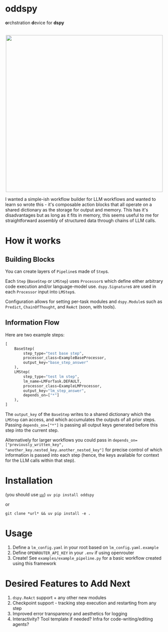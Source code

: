 # **oddspy**
**o**rchstration **d**evice for **dspy**
<br></br>
<p align="center"><img src="media/oddspy.jpeg" width="500"></p>

I wanted a simple-ish workflow builder for LLM workflows and wanted to learn so wrote this - it's composable action blocks that all operate on a shared dictionary as the storage for output and memory. This has it's disadvantages but as long as it fits in memory, this seems useful to me for straightforward assembly of structured data through chains of LLM calls.

# How it works

## Building Blocks

You can create layers of `Pipeline`s made of `Step`s.

Each `Step` (`BaseStep` or `LMStep`) uses `Processor`s which define either arbitrary code execution and/or language-model use. `dspy.Signature`s are used in each `Processor` input into `LMStep`s.

Configuration allows for setting per-task modules and `dspy.Module`s such as `Predict`, `ChainOfThought`, and `ReAct` (soon, with tools).

## Information Flow
Here are two example steps:

```python
[
    BaseStep(
        step_type="test base step",
        processor_class=ExampleBaseProcessor,
        output_key="base_step_answer"
    ),
    LMStep(
        step_type="test lm step",
        lm_name=LMForTask.DEFAULT,
        processor_class=ExampleLMProcessor,
        output_key="lm_step_answer",
        depends_on=["*"]
    ),   
]
```

The `output_key` of the `BaseStep` writes to a shared dictionary which the `LMStep` can access, and which accumulates the outputs of all prior steps. Passing `depends_on=["*"]` is passing all output keys generated before this step into the current step.

Alternatively for larger workflows you could pass in `depends_on=["previously_written_key", "another_key.nested_key.another_nested_key"]` for precise control of which information is passed into each step (hence, the keys available for context for the LLM calls within that step).


# Installation
(you should use [`uv`](https://docs.astral.sh/uv/)) `uv pip install oddspy`

or

`git clone *url* && uv pip install -e .`

# Usage
1. Define a `lm_config.yaml` in your root based on `lm_config.yaml.example`
2. Define `OPENROUTER_API_KEY` in your `.env` if using openrouter
3. Create! See `examples/example_pipeline.py` for a basic workflow created using this framework


# Desired Features to Add Next
1. `dspy.ReAct` support + any other new modules
2. Checkpoint support - tracking step execution and restarting from any step
3. Improved error transparency and aesthetics for logging
4. Interactivity? Tool template if needed? Infra for code-writing/editing agents?

